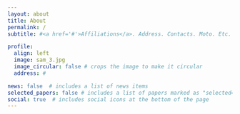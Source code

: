 ```yaml
---
layout: about
title: About
permalink: /
subtitle: #<a href='#'>Affiliations</a>. Address. Contacts. Moto. Etc.

profile:
  align: left
  image: sam_3.jpg
  image_circular: false # crops the image to make it circular
  address: #

news: false  # includes a list of news items
selected_papers: false # includes a list of papers marked as "selected={true}"
social: true  # includes social icons at the bottom of the page
---
```


<!-- Write your biography here. Tell the world about yourself. Link to your favorite [subreddit](http://reddit.com). You can put a picture in, too. The code is already in, just name your picture `prof_pic.jpg` and put it in the `img/` folder.

Put your address / P.O. box / other info right below your picture. You can also disable any these elements by editing `profile` property of the YAML header of your `_pages/about.md`. Edit `_bibliography/papers.bib` and Jekyll will render your [publications page](/al-folio/publications/) automatically.

Link to your social media connections, too. This theme is set up to use [Font Awesome icons](http://fortawesome.github.io/Font-Awesome/) and [Academicons](https://jpswalsh.github.io/academicons/), like the ones below. Add your Facebook, Twitter, LinkedIn, Google Scholar, or just disable all of them. -->
<!-- 
I am a PhD student at the Department of Mechanical Engineering, Virginia Tech, USA. Presently, I am working in the domain of Human-Robot Interaction at Collaborative Robotics Lab (Collab) at Virginia Tech under the guidance of [Dr. Dylan Losey](https://dylanlosey.com/).

I completed my Bachelors in Mechanical Engineering with minor in Robotics and Mobility Systems at Indian Institute of Technology (IIT) Jodhpur in 2021. During my Bachelors, I was working under the supervision of [Dr. Suril Shah](http://surilshah.weebly.com/). I am grateful that I have had the opportunity to work with [Dr. Atul Thakur](http://www.iitp.ac.in/~athakur/index.html) during my internship at Mechatronics, Instrumentation and Control (MICL) Lab at IIT Patna. 

My research interests include Human-Robot Interaction and Perception based Manipulation and Control, and am forever looking for opportunities to expand my knowledge in these ever-evolving fields.

Besides research, I love travelling, exploring new cultures and meeting new people. -->
